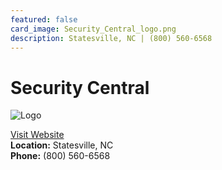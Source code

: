 ```yaml
---
featured: false
card_image: Security_Central_logo.png
description: Statesville, NC | (800) 560-6568
---
```


# Security Central
<img src="Security_Central_logo.png" alt="Logo" style="max-width: 200px; height: auto;">

<a href="https://www.security-central.com">Visit Website</a>  
**Location:** Statesville, NC  
**Phone:** (800) 560-6568
